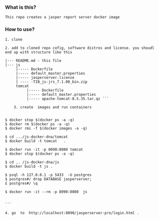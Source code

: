 
### What is this?

    This repo creates a jasper report server docker image

###  How to use?

    1. clone

    2. add to cloned repo cofig, software distros and license. you shoudl end up with structure like this  
```
|--- README.md - this file
|--- js
     |----- Dockerfile
     |----- default_master.properties
     |----- jasperserver.license
     | ---- -TIB_js-jrs_7.1.00_bin.zip
     tomcat
          |----- Dockerfile
          |----- default_master.properties
          |----- apache-tomcat-8.5.35.tar.qz ```

    3. create  images and run containers


  ```

    $ docker stop $(docker ps -a -q)
    $ docker rm $(docker ps -a -q)
    $ docker rmi -f $(docker images -a -q)

    $ cd .../js-docker-dna/tomcat
    $ docker build -t tomcat   .

    $ docker run -it -p 8090:8080 tomcat
    $ docker stop $(docker ps -a -q)

    $ cd .. /js-docker-dna/js
    $ docker build -t js .

    $ psql -h 127.0.0.1 -p 5433  -U postgres
    $ postgres#/ drop DATABASE jasperserver;
    £ postgres#/ \q

    $ docker run -it --rm -p 8090:8080  js


    ```

    4. go  to  http://localhost:8090/jasperserver-pro/login.html .
